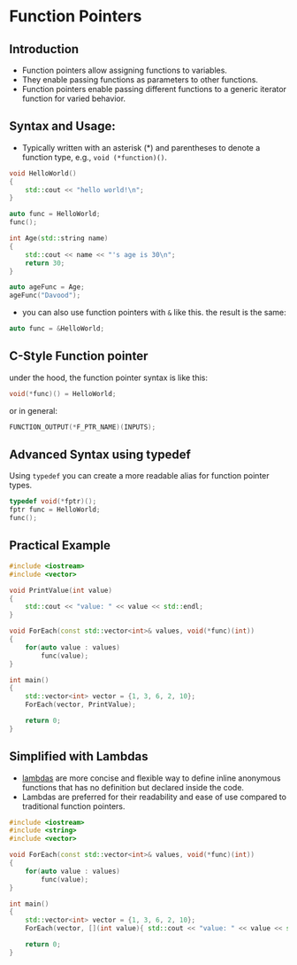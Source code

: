 # Function Pointers

## Introduction
- Function pointers allow assigning functions to variables.
- They enable passing functions as parameters to other functions.
- Function pointers enable passing different functions to a generic iterator function for varied behavior.

## Syntax and Usage:
- Typically written with an asterisk (*) and parentheses to denote a function type, e.g., `void (*function)()`.
```cpp
void HelloWorld()
{
    std::cout << "hello world!\n";
}

auto func = HelloWorld;
func();
```
```cpp
int Age(std::string name)
{
    std::cout << name << "'s age is 30\n";
    return 30;
}

auto ageFunc = Age;
ageFunc("Davood");
```
- you can also use function pointers with `&` like this. the result is the same:
```cpp
auto func = &HelloWorld;
```
## C-Style Function pointer
under the hood, the function pointer syntax is like this:
```cpp
void(*func)() = HelloWorld;
```
or in general:
```cpp
FUNCTION_OUTPUT(*F_PTR_NAME)(INPUTS);
``` 

## Advanced Syntax using typedef
Using `typedef` you can create a more readable alias for function pointer types.
```cpp
typedef void(*fptr)();
fptr func = HelloWorld;
func();
```
## Practical Example
```cpp
#include <iostream>
#include <vector>

void PrintValue(int value)
{
    std::cout << "value: " << value << std::endl;
}

void ForEach(const std::vector<int>& values, void(*func)(int))
{
    for(auto value : values)
        func(value);
}

int main()
{
    std::vector<int> vector = {1, 3, 6, 2, 10};
    ForEach(vector, PrintValue);

    return 0;
}
```

## Simplified with Lambdas
  - [lambdas](/Tutorial/Modern/lambda.md) are more concise and flexible way to define inline anonymous functions that has no definition but declared inside the code.
  - Lambdas are preferred for their readability and ease of use compared to traditional function pointers.
```cpp
#include <iostream>
#include <string>
#include <vector>

void ForEach(const std::vector<int>& values, void(*func)(int))
{
    for(auto value : values)
        func(value);
}

int main()
{
    std::vector<int> vector = {1, 3, 6, 2, 10};
    ForEach(vector, [](int value){ std::cout << "value: " << value << std::endl; });

    return 0;
}
```